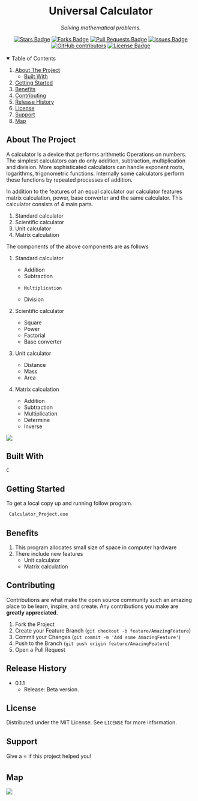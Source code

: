 <h1 align="center">Universal Calculator</h1>
<p align="center"><i>Solving mathematical problems.</i></p>
<div align="center">
  <a href="https://github.com/DmetroSK/Universal-Calculator/stargazers"><img src="https://img.shields.io/github/stars/DmetroSK/Universal-Calculator" alt="Stars Badge"/></a>
<a href="https://github.com/DmetroSK/Universal-Calculator/network/members"><img src="https://img.shields.io/github/forks/DmetroSK/Universal-Calculator" alt="Forks Badge"/></a>
<a href="https://github.com/DmetroSK/Universal-Calculator/pulls"><img src="https://img.shields.io/github/issues-pr/DmetroSK/Universal-Calculator" alt="Pull Requests Badge"/></a>
<a href="https://github.com/DmetroSK/Universal-Calculator/issues"><img src="https://img.shields.io/github/issues/DmetroSK/Universal-Calculator" alt="Issues Badge"/></a>
<a href="https://github.com/DmetroSK/Universal-Calculator/graphs/contributors"><img alt="GitHub contributors" src="https://img.shields.io/github/contributors/DmetroSK/Universal-Calculator?color=2b9348"></a>
<a href="https://github.com/DmetroSK/Universal-Calculator/blob/main/LICENSE"><img src="https://img.shields.io/github/license/DmetroSK/Universal-Calculator?color=2b9348" alt="License Badge"/></a>
</div>
<br>

<details open="open">
  <summary>Table of Contents</summary>
  <ol>
    <li>
      <a href="#about-the-project">About The Project</a>
      <ul>
        <li><a href="#built-with">Built With</a></li>
      </ul>
    </li>
    <li><a href="#getting-started">Getting Started</a>   
    </li>
    <li><a href="#benefits">Benefits</a></li>
    <li><a href="#contributing">Contributing</a></li>
    <li><a href="#release-history">Release History</a></li>
    <li><a href="#license">License</a></li>
    <li><a href="#support">Support</a></li>
    <li><a href="#map">Map</a></li>
     </ol>
</details>

## About The Project

A calculator Is a device that performs arithmetic Operations on numbers.
The simplest calculators can do only addition, subtraction, multiplication and division. More sophisticated calculators can handle exponent roots, logarithms, trigonometric functions. Internally some calculators perform these functions by repeated processes of addition.

In addition to the features of an equal calculator our calculator features
matrix calculation, power, base converter and the same calculator. This calculator consists of 4 main parts.

1. Standard calculator
2. Scientific calculator
3. Unit calculator
4. Matrix calculation

The components of the above components are as follows

1.  Standard calculator

    - Addition
    - Subtraction
    -     Multiplication
    - Division

2.  Scientific calculator
    - Square
    - Power
    - Factorial
    - Base converter
3.  Unit calculator
    - Distance
    - Mass
    - Area
4.  Matrix calculation
    - Addition
    - Subtraction
    - Multiplication
    - Determine
    - Inverse

![](header.png)

## Built With

```sh
C
```

## Getting Started

To get a local copy up and running follow program.

```sh
 Calculator_Project.exe
```

## Benefits

1. This program allocates small size of space in computer hardware
2. There include new features
   - Unit calculator
   - Matrix calculation

## Contributing

Contributions are what make the open source community such an amazing place to be learn, inspire, and create. Any contributions you make are **greatly appreciated**.

1. Fork the Project
2. Create your Feature Branch (`git checkout -b feature/AmazingFeature`)
3. Commit your Changes (`git commit -m 'Add some AmazingFeature'`)
4. Push to the Branch (`git push origin feature/AmazingFeature`)
5. Open a Pull Request

## Release History

- 0.1.1
  - Release: Beta version.

## License

Distributed under the MIT License. See `LICENSE` for more information.

## Support

Give a ⭐️ if this project helped you!

## Map

![](map.png)
